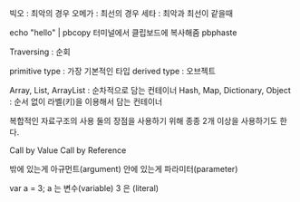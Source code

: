 빅오 : 최악의 경우
오메가 : 최선의 경우
세타 : 최악과 최선이 같을때

echo "hello" | pbcopy 터미널에서 클립보드에 복사해줌
pbphaste


Traversing : 순회

primitive type : 가장 기본적인 타입
derived type : 오브젝트

Array, List, ArrayList : 순차적으로 담는 컨테이너
Hash, Map, Dictionary, Object : 순서 없이 라벨(키)을 이용해서 담는 컨테이너

복합적인 자료구조의 사용
둘의 장점을 사용하기 위해 종종 2개 이상을 사용하기도 한다.

Call by Value
Call by Reference

밖에 있는게 아규먼트(argument)
안에 있는게 파라미터(parameter)

var a = 3;
a 는 변수(variable)
3 은 (literal)
